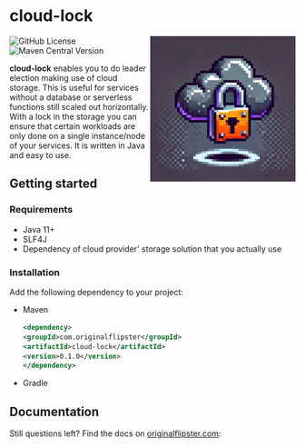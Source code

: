 # cloud-lock

<img align="right" width="256px" src="https://github.com/original-flipster69/cloud-lock/blob/9c50c4b458c3e433f13b88e06436d8d2ab19cb3e/logo.webp">

![GitHub License](https://img.shields.io/github/license/original-flipster69/cloud-lock)
![Maven Central Version](https://img.shields.io/maven-central/v/com.originalflipster/cloud-lock)

**cloud-lock** enables you to do leader election making use of cloud storage. This is useful for services without a database or serverless functions still scaled out horizontally.
With a lock in the storage you can ensure that certain workloads are only done on a single instance/node of your services. It is written in Java and easy to use.

## Getting started

### Requirements

- Java 11+
- SLF4J
- Dependency of cloud provider' storage solution that you actually use

### Installation

Add the following dependency to your project:

- Maven
    ```xml
  <dependency>
    <groupId>com.originalflipster</groupId>
    <artifactId>cloud-lock</artifactId>
    <version>0.1.0</version>
  </dependency>
  ```
- Gradle

## Documentation

Still questions left? Find the docs on [originalflipster.com](https://originalflipster.com):